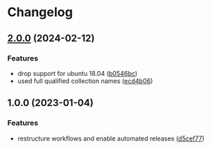 # Changelog

## [2.0.0](https://github.com/rolehippie/dnsmasq/compare/v1.0.0...v2.0.0) (2024-02-12)


### Features

* drop support for ubuntu 18.04 ([b0546bc](https://github.com/rolehippie/dnsmasq/commit/b0546bcaa482e56806a382314f83ba41cd02d7d3))
* used full qualified collection names ([ecd4b06](https://github.com/rolehippie/dnsmasq/commit/ecd4b06b99cda8311449515e85cad1d198394c3a))

## 1.0.0 (2023-01-04)


### Features

* restructure workflows and enable automated releases ([d5cef77](https://github.com/rolehippie/dnsmasq/commit/d5cef77b02597676df6d5345a7bfeb33efdaafdb))
